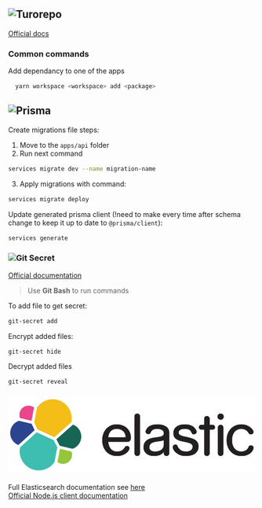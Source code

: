 ## ![Turorepo](https://engineering.linecorp.com/wp-content/uploads/2022/04/turborepo2.png)

[Official docs](https://turbo.build/repo/docs)

### Common commands

Add dependancy to one of the apps
```sh
  yarn workspace <workspace> add <package>
```

## ![Prisma](https://prismalens.vercel.app/header/logo-dark.svg)
Create migrations file steps:

1. Move to the `apps/api` folder
2. Run next command
```sh
services migrate dev --name migration-name
```
3. Apply migrations with command:
```sh
services migrate deploy
```

Update generated prisma client (!need to make every time after schema change to keep it up to date to `@prisma/client`):
```sh
services generate
```

###  ![Git Secret](https://sobolevn.me/git-secret/images/git-secret-big.png)

[Official documentation](https://sobolevn.me/git-secret/)

> Use **Git Bash** to run commands

To add file to get secret:
```sh
git-secret add
```

Encrypt added files:
```sh
git-secret hide
```

Decrypt added files
```sh
git-secret reveal
```

### ![Elasticsearch](https://raw.githubusercontent.com/dperson/elasticsearch/master/logo.png)

Full Elasticsearch documentation see [here](https://www.elastic.co/guide/en/elasticsearch/reference/index.html)<br/>
[Official Node.js client documentation](https://www.elastic.co/guide/en/elasticsearch/client/javascript-api/current/index.html)